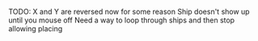 TODO:
X and Y are reversed now for some reason
Ship doesn't show up until you mouse off
Need a way to loop through ships and then stop allowing placing
